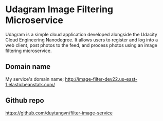 # Udagram Image Filtering Microservice

Udagram is a simple cloud application developed alongside the Udacity Cloud Engineering Nanodegree. It allows users to register and log into a web client, post photos to the feed, and process photos using an image filtering microservice.

## Domain name
My service's domain name; http://image-filter-dev22.us-east-1.elasticbeanstalk.com/

## Github repo
https://github.com/duytangvn/filter-image-service